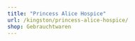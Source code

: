 ```yaml
---
title: "Princess Alice Hospice"
url: /kingston/princess-alice-hospice/
shop: Gebrauchtwaren
---
```

